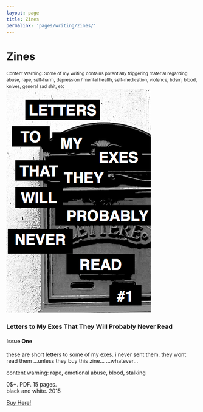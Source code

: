 ```yaml
---
layout: page
title: Zines
permalink: 'pages/writing/zines/'
---
```


# Zines

<small>
Content Warning: Some of my writing contains potentially triggering material regarding abuse, rape, self-harm, depression / mental health, self-medication, violence, bdsm, blood, knives, general sad shit, etc </small>

<div class="more-headroom"> </div>


<div class="row">
  <div class="col-xs-12">
    <div class="thumbnail">
      <div class="row">
        <div class="col-xs-6 col-xs-offset-3 col-sm-offset-0 col-sm-4">
          <img class="img-responsive" src="/images/letters_to_exs_1.png" alt="...">
        </div>
        <div class="col-xs-12 col-sm-offset-0 col-sm-8">
          <div class="caption">
            <h3>Letters to My Exes That They Will Probably Never Read </h3>
            <h4>Issue One</h4>
            <p>these are short letters to some of my exes. i never sent them. they wont read them ...unless they buy this zine... ...whatever...</p>
            <p>content warning: rape, emotional abuse, blood, stalking</p>
            <p>0$+. PDF. 15 pages. <br>black and white. 2015</p>
            <p><a href="https://gumroad.com/l/qJlOc" class="btn btn-primary" role="button">Buy Here!</a></p>
          </div>
        </div>
      </div>
    </div>
  </div>
</div>
